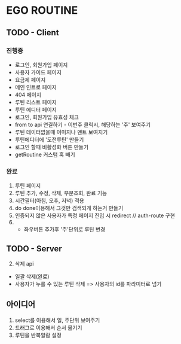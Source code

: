 # EGO ROUTINE

## TODO - Client

### 진행중

- 로그인, 회원가입 페이지
- 사용자 가이드 페이지
- 요금제 페이지
- 메인 인트로 페이지
- 404 페이지
- 루틴 리스트 페이지
- 루틴 에디터 페이지
- 로그인, 회원가입 유효성 체크
- from to api 연결하기 - 이번주 클릭시, 해당하는 '주' 보여주기
- 루틴 데이터없을때 이미지나 멘트 보여지기
- 루틴에디터에 '도전루틴' 만들기
- 로그인 할때 비활성화 버튼 만들기
- getRoutine 커스텀 훅 빼기

### 완료

1. 루틴 페이지
2. 루틴 추가, 수정, 삭제, 부분조회, 완료 기능
3. 시간필터(아침, 오후, 저녁) 적용
4. do done이용해서 그것만 검색되게 하는거 만들기
5. 인증되지 않은 사용자가 특정 페이지 진입 시 redirect // auth-route 구현
6. - 좌우버튼 추가후 '주'단위로 루틴 변경

## TODO - Server

2. 삭제 api

- 일괄 삭제(완료)
- 사용자가 누를 수 있는 루틴 삭제 => 사용자의 id를 파라미터로 넘기

## 아이디어

1. select를 이용해서 일, 주단위 보여주기
2. 드래그로 이용해서 순서 옮기기
3. 루틴을 반복알람 설정
